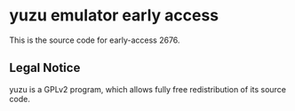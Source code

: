 yuzu emulator early access
=============

This is the source code for early-access 2676.

## Legal Notice

yuzu is a GPLv2 program, which allows fully free redistribution of its source code.
